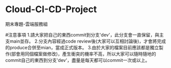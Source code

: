 # Cloud-CI-CD-Project
期末專題-雲端服務組

#注意事項
1.請大家把自己的東西commit到分支'dev'，此分支會一直保留，與主支main並存。
2.分支內容經過code review後(大家可以互相討論後)，才會將完成的produce合併至mian，當成正式版本。
3.由於大家的檔案目前應該都是獨立製作(部會用同個檔案做修改)，產生衝突的機率不高，所以大家可以隨時隨地的commit自己的東西到分支'dev'，盡量是每天都可以commit一次或以上。

